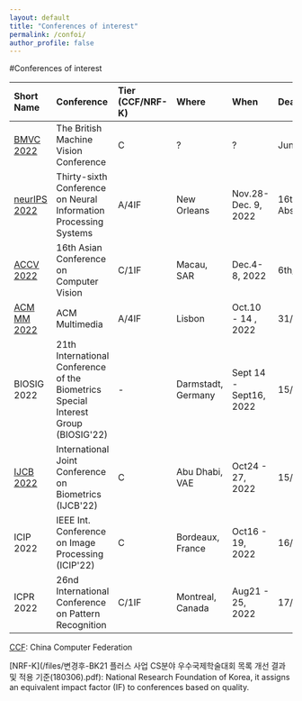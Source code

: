 ```yaml
---
layout: default
title: "Conferences of interest"
permalink: /confoi/
author_profile: false
---
```


#Conferences of interest 

| Short Name| Conference | Tier (CCF/NRF-K) | Where  | When| Deadline|
| :----------------------- | :--------------------------------------------------------------------------------- | :--------------------| :----------------- | :----------------------- | :--------- |
| [BMVC 2022](https://britishmachinevisionassociation.github.io/bmvc) | The British Machine Vision Conference |C| ? | ? | Jun. 2022 Abstract |
| [neurIPS 2022](https://nips.cc/) | Thirty-sixth Conference on Neural Information Processing Systems |A/4IF| New Orleans| Nov.28-Dec. 9, 2022 | 16th/05/2022 Abstract |
| [ACCV 2022](https://accv2022.org/en/CALL-FOR-PAPERS.html) | 16th Asian Conference on Computer Vision |C/1IF| Macau, SAR| Dec.4-8, 2022 | 6th/07/2022 |
| [ACM MM 2022](https://2022.acmmm.org/important-dates/) | ACM Multimedia |A/4IF| Lisbon  | Oct.10 - 14 , 2022 | 31/03/2022(abstract) |
| BIOSIG 2022| 21th International Conference of the Biometrics Special Interest Group (BIOSIG'22) | - | Darmstadt, Germany | Sept 14 - Sept16, 2022 | 15/06/2022 |
| [IJCB 2022](https://ijcb2022.org/)  | International Joint Conference on Biometrics (IJCB'22) | C | Abu Dhabi, VAE  | Oct24 - 27, 2022  | 15/04/2022 |
| ICIP 2022  | IEEE Int. Conference on Image Processing (ICIP'22)| C | Bordeaux, France| Oct16 - 19, 2022  | 16/02/2022 |
| ICPR 2022  | 26nd International Conference on Pattern Recognition | C/1IF | Montreal, Canada| Aug21 - 25, 2022  | 17/01/2022 |

[CCF](/files/中国计算机学会推荐国际学术会议和期刊目录-2019.pdf):  China Computer Federation

[NRF-K](/files/변경후-BK21 플러스 사업 CS분야 우수국제학술대회 목록 개선 결과 및 적용 기준(180306).pdf): National Research Foundation of Korea, it assigns an equivalent impact factor (IF) to conferences based on quality.

